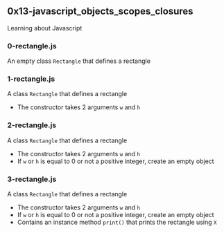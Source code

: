 ## 0x13-javascript_objects_scopes_closures
Learning about Javascript

### 0-rectangle.js
An empty class `Rectangle` that defines a rectangle

### 1-rectangle.js
A class `Rectangle` that defines a rectangle
* The constructor takes 2 arguments `w` and `h`

### 2-rectangle.js
A class `Rectangle` that defines a rectangle
* The constructor takes 2 arguments `w` and `h`
* If `w` or `h` is equal to 0 or not a positive integer, create an empty object

### 3-rectangle.js
A class `Rectangle` that defines a rectangle
* The constructor takes 2 arguments `w` and `h`
* If `w` or `h` is equal to 0 or not a positive integer, create an empty object
* Contains an instance method `print()` that prints the rectangle using `X`
